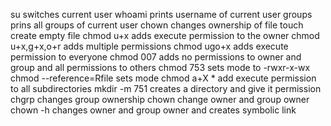 su switches current user
whoami prints username of current user
groups prins all groups of current user
chown changes ownership of file
touch create empty file
chmod u+x adds execute permission to the owner
chmod u+x,g+x,o+r adds multiple permissions
chmod ugo+x adds execute permission to everyone
chmod 007 adds no permissions to owner and group and all permissions to others
chmod 753 sets mode to -rwxr-x-wx
chmod --reference=Rfile  sets mode
chmod a+X * add execute permission to all subdirectories
mkdir -m 751 creates a directory and give it permission
chgrp changes group ownership
chown change owner and group owner 
chown -h changes owner and group owner and creates symbolic link
